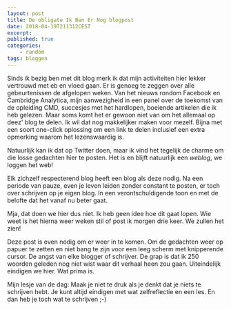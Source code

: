 ```yaml
---
layout: post
title: De obligate Ik Ben Er Nog blogpost
date: 2018-04-19T211312CEST
excerpt:
published: true
categories: 
    - random
tags: bloggen
---
```

Sinds ik bezig ben met dit blog merk ik dat mijn activiteiten hier lekker vertrouwd met eb en vloed gaan. Er is genoeg te zeggen over alle gebeurtenissen de afgelopen weken. Van het nieuws rondom Facebook en Cambridge Analytica, mijn aanwezigheid in een panel over de toekomst van de opleiding CMD, succesjes met het hardlopen, boeiende artikelen die ik heb gelezen. Maar soms komt het er gewoon niet van om het allemaal op deez' blog te delen. Ik wil dat nog makkelijker maken voor mezelf. Bijna met een soort one-click oplossing om een link te delen inclusief een extra opmerking waarom het lezenswaardig is. 

Natuurlijk kan ik dat op Twitter doen, maar ik vind het tegelijk de charme om die losse gedachten hier te posten. Het is en blijft natuurlijk een *weblog*, we loggen het web! 

Elk zichzelf respecterend blog heeft een blog als deze nodig. Na een periode van pauze, even je leven leiden zonder constant te posten, er toch over schrijven op je eigen blog. In een verontschuldigende toon en met de belofte dat het vanaf nu beter gaat.

Mja, dat doen we hier dus niet. Ik heb geen idee hoe dit gaat lopen. Wie weet is het hierna weer weken stil of post ik morgen drie keer. We zullen het zien!

Deze post is even nodig om er weer in te komen. Om de gedachten weer op papuer te zetten en niet bang te zijn voor een leeg scherm met knipperende cursor. De angst van elke blogger of schrijver. De grap is dat ik 250 woorden geleden nog niet wist waar dit verhaal heen zou gaan. Uiteindelijk eindigen we hier. Wat prima is.

Mijn lesje van de dag: Maak je niet te druk als je denkt dat je niets te schrijven hebt. Je kunt altijd eindigen met wat zelfreflectie en een les. En dan heb je toch wat te schrijven ;-)